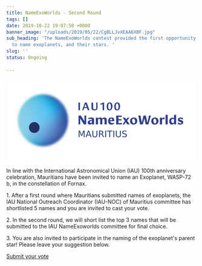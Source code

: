 ```yaml
---
title: NameExoWorlds - Second Round
tags: []
date: 2019-10-22 19:07:50 +0000
banner_image: "/uploads/2019/05/22/CgBLLJvXEAA6XBF.jpg"
sub_heading: 'The NameExoWorlds contest provided the first opportunity for the public
  to name exoplanets, and their stars. '
slug: ''
status: Ongoing

---
```

![](/uploads/2019/06/12/nameexomur.jpg)

In line with the International Astronomical Union (IAU) 100th anniversary celebration, Mauritians have been invited to name an Exoplanet, WASP-72 b, in the constellation of Fornax.

1\. After a first round where Mauritians submitted names of exoplanets,  the IAU National Outreach Coordinator (IAU-NOC) of Mauritius committee has shortlisted 5 names and you are invited to cast your vote.

2\. In the second round, we will short list the top 3 names that will be submitted to the IAU NameExoworlds committee for final choice. 

3\. You are also invited to participate in the naming of the exoplanet's parent star! Please leave your suggestion below.

<a href="https://docs.google.com/forms/d/e/1FAIpQLSfDa1tPoAaYSkPx5FpQmCXiIP2HjaUvuFYcGhWbiCDDgGWurQ/viewform?usp=sf_link" target="_blank" class="pure-button button-success button-xlarge" title="Submit your proposal"> Submit your vote <i class="fa fa-chevron-right"></i>